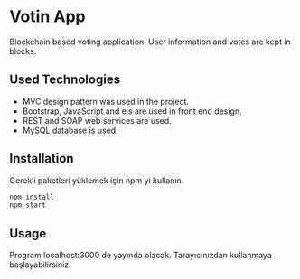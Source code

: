 # Votin App

Blockchain based voting application. User information and votes are kept in blocks.

## Used Technologies

- MVC design pattern was used in the project.
- Bootstrap, JavaScript and ejs are used in front end design.
- REST and SOAP web services are used.
- MySQL database is used.

## Installation

Gerekli paketleri yüklemek için npm yi kullanın.

```bash
npm install
npm start
```

## Usage

Program localhost:3000 de yayında olacak.
Tarayıcınızdan kullanmaya başlayabilirsiniz.
